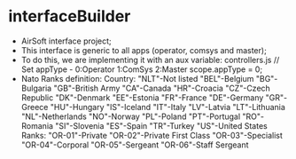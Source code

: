 # interfaceBuilder

- AirSoft interface project;
- This interface is generic to all apps (operator, comsys and master);
- To do this, we are implementing it with an aux variable:
    controllers.js
    // Set appType - 0:Operator 1:ComSys 2:Master
    scope.appType = 0;
- Nato Ranks definition:
    Country:
        "NLT"-Not listed
        "BEL"-Belgium
        "BG"-Bulgaria
        "GB"-British Army
        "CA"-Canada
        "HR"-Croacia
        "CZ"-Czech Republic
        "DK"-Denmark
        "EE"-Estonia
        "FR"-France
        "DE"-Germany
        "GR"-Greece
        "HU"-Hungary
        "IS"-Iceland
        "IT"-Italy
        "LV"-Latvia
        "LT"-Lithuania
        "NL"-Netherlands
        "NO"-Norway
        "PL"-Poland
        "PT"-Portugal
        "RO"-Romania
        "SI"-Slovenia
        "ES"-Spain
        "TR"-Turkey
        "US"-United States
    Ranks:
        "OR-01"-Private
        "OR-02"-Private First Class
        "OR-03"-Specialist
        "OR-04"-Corporal
        "OR-05"-Sergeant
        "OR-06"-Staff Sergeant